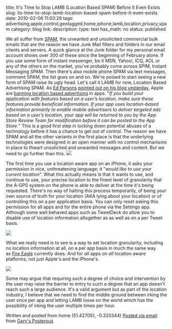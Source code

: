title: It's Time to Stop LAMB (Location Based SPAM) Before It Even Exists
slug: its-time-to-stop-lamb-location-based-spam-before-it-even-exists
date: 2010-02-06 11:03:29
tags: advertising,apple,control,geotagged,home,iphone,lamb,location,privacy,spam
category: blog
link: 
description: 
type: text
has_math: no
status: published



We all suffer from [SPAM](http://en.wikipedia.org/wiki/Spam_(electronic) "http://en.wikipedia.org/wiki/Spam_(electronic)"), the unwanted and unsolicited commercial bulk emails that are the reason we have Junk Mail filters and folders in our email clients and servers. A quick glance at the Junk folder for my personal email account shows over 300 of these since the beginning of February alone.
If you use some form of instant messenger, be it MSN, Yahoo!, ICQ, AOL or any of the others on the market, you've probably come across SPIM, Instant Messaging SPAM. Then there's also mobile phone SPAM via text messages, comment SPAM, the list goes on and on.
We're poised to start seeing a new form of SPAM raise its ugly head. Let's call it LAMB for now, Location Based Advertising SPAM.
As [Ed Parsons](http://twitter.com/edparsons "http://twitter.com/edparsons") [pointed out on his blog yesterday](http://www.edparsons.com/2010/02/apple-pre-empts-location-ad-spam/ "http://www.edparsons.com/2010/02/apple-pre-empts-location-ad-spam/"), Apple are [banning location based advertising](http://developer.apple.com/iphone/news/archives/2010/february/#corelocation "http://developer.apple.com/iphone/news/archives/2010/february/#corelocation") in apps.
"*If you build your application with features based on a user’s location, make sure these features provide beneficial information. If your app uses location-based information primarily to enable mobile advertisers to deliver targeted ads based on a user’s location, your app will be returned to you by the App Store Review Team for modification before it can be posted to the App Store.*"
This is a good first step in locking down potential abuses of a technology before it has a chance to get out of control. The reason we have SPAM and all the other variants in the first place is that the underlying technologies were designed in an open manner with no control mechanisms in place to thwart unsolicited and unwanted messages and content. But we need to go further than this.
![](http://posterous.com/getfile/files.posterous.com/vicchi/NhYVBic2KBbYPhlubItlELqWunMHSHLI7BgJSbhlSDy0kl5YB5DEa3JARHHd/IMG_3165.png)

<!-- TEASER_END -->


The first time you use a location aware app on an iPhone, it asks your permission in nice, unthreatening language; it "*would like to use your current location*". What this actually means is that it wants to use, and continue to use, your precise location to the finest level of granularity that the A-GPS system on the phone is able to deliver at the time it's being requested.
There's no way of halting this process temporarily, of being your own source of truth for your location (AKA lying about your location) or of controlling this on a per application basis. You can only reset asking this permission for all apps and for the entire phone via the Settings app. Although some well behaved apps such as TweetDeck do allow you to disable use of location information altogether as as well as on a per Tweet basis.

![](http://posterous.com/getfile/files.posterous.com/vicchi/0nFJabxRFczT85ta4zt6vxCSy6HoQj8C7yYjnXcugDZeJL2m2ckDHLZNFeHw/IMG_3241.png)



What we really need is to see is a way to set location granularity, including no location information at all, on a per app basis in much the same way as [Fire Eagle](http://fireeagle.yahoo.net/ "http://fireeagle.yahoo.net/") currently does. And for *all* apps on *all* location aware platforms, not just Apple's and the iPhone's.

[![](http://posterous.com/getfile/files.posterous.com/vicchi/7IbiVzxybXkCSV1sFEHRrhekPtYyMyHONoKtiCkx7ThORDPfMpuTFcJNAtEr/Fire_Eagle.jpg.scaled.500.jpg)](http://posterous.com/getfile/files.posterous.com/vicchi/oaz9u521DdoKx5SjlEdtCgSw6VKfull1Ju8GXCdeVWBFRqU6odBekZ7SIyg1/Fire_Eagle.jpg.scaled.1000.jpg "http://posterous.com/getfile/files.posterous.com/vicchi/oaz9u521DdoKx5SjlEdtCgSw6VKfull1Ju8GXCdeVWBFRqU6odBekZ7SIyg1/Fire_Eagle.jpg.scaled.1000.jpg")



Some may argue that requiring such a degree of choice and intervention by the user may raise the barrier to entry to such a degree that an app doesn't reach such a large audience. It's a valid argument but as part of the location industry, I believe that we need to find the middle ground between irking the user once per app and letting LAMB loose on the world which has the possibility of irking the user multiple times per hour.


Written and posted from home (51.427051, -0.333344)
[Posted via email](http://posterous.com "http://posterous.com") from [Gary's Posterous](http://vicchi.posterous.com/its-time-to-stop-lamb-location-based-spam-bef "http://vicchi.posterous.com/its-time-to-stop-lamb-location-based-spam-bef")




